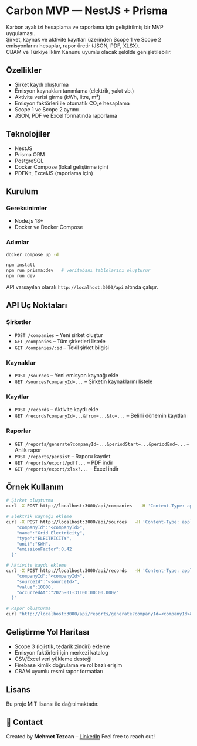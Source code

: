 # Carbon MVP — NestJS + Prisma

Karbon ayak izi hesaplama ve raporlama için geliştirilmiş bir MVP uygulaması.  
Şirket, kaynak ve aktivite kayıtları üzerinden Scope 1 ve Scope 2 emisyonlarını hesaplar, rapor üretir (JSON, PDF, XLSX).  
CBAM ve Türkiye İklim Kanunu uyumlu olacak şekilde genişletilebilir.

## Özellikler
- Şirket kaydı oluşturma
- Emisyon kaynakları tanımlama (elektrik, yakıt vb.)
- Aktivite verisi girme (kWh, litre, m³)
- Emisyon faktörleri ile otomatik CO₂e hesaplama
- Scope 1 ve Scope 2 ayrımı
- JSON, PDF ve Excel formatında raporlama

## Teknolojiler
- NestJS
- Prisma ORM
- PostgreSQL
- Docker Compose (lokal geliştirme için)
- PDFKit, ExcelJS (raporlama için)

## Kurulum

### Gereksinimler
- Node.js 18+
- Docker ve Docker Compose

### Adımlar
```bash
docker compose up -d

npm install
npm run prisma:dev   # veritabanı tablolarını oluşturur
npm run dev
```

API varsayılan olarak `http://localhost:3000/api` altında çalışır.

## API Uç Noktaları

### Şirketler
- `POST /companies` – Yeni şirket oluştur
- `GET /companies` – Tüm şirketleri listele
- `GET /companies/:id` – Tekil şirket bilgisi

### Kaynaklar
- `POST /sources` – Yeni emisyon kaynağı ekle
- `GET /sources?companyId=...` – Şirketin kaynaklarını listele

### Kayıtlar
- `POST /records` – Aktivite kaydı ekle
- `GET /records?companyId=...&from=...&to=...` – Belirli dönemin kayıtları

### Raporlar
- `GET /reports/generate?companyId=...&periodStart=...&periodEnd=...` – Anlık rapor
- `POST /reports/persist` – Raporu kaydet
- `GET /reports/export/pdf?...` – PDF indir
- `GET /reports/export/xlsx?...` – Excel indir

## Örnek Kullanım

```bash
# Şirket oluşturma
curl -X POST http://localhost:3000/api/companies   -H 'Content-Type: application/json'   -d '{"name":"Acme A.Ş.","sector":"metal"}'

# Elektrik kaynağı ekleme
curl -X POST http://localhost:3000/api/sources   -H 'Content-Type: application/json'   -d '{
    "companyId":"<companyId>",
    "name":"Grid Electricity",
    "type":"ELECTRICITY",
    "unit":"KWH",
    "emissionFactor":0.42
  }'

# Aktivite kaydı ekleme
curl -X POST http://localhost:3000/api/records   -H 'Content-Type: application/json'   -d '{
    "companyId":"<companyId>",
    "sourceId":"<sourceId>",
    "value":10000,
    "occurredAt":"2025-01-31T00:00:00.000Z"
  }'

# Rapor oluşturma
curl "http://localhost:3000/api/reports/generate?companyId=<companyId>&periodStart=2025-01-01&periodEnd=2025-03-31"
```

## Geliştirme Yol Haritası
- Scope 3 (lojistik, tedarik zinciri) ekleme
- Emisyon faktörleri için merkezi katalog
- CSV/Excel veri yükleme desteği
- Firebase kimlik doğrulama ve rol bazlı erişim
- CBAM uyumlu resmi rapor formatları

## Lisans
Bu proje MIT lisansı ile dağıtılmaktadır.

## 📧 Contact

Created by **Mehmet Tezcan** – [LinkedIn](https://www.linkedin.com/in/mehmet-tezcan-aa49159b/)
Feel free to reach out!
